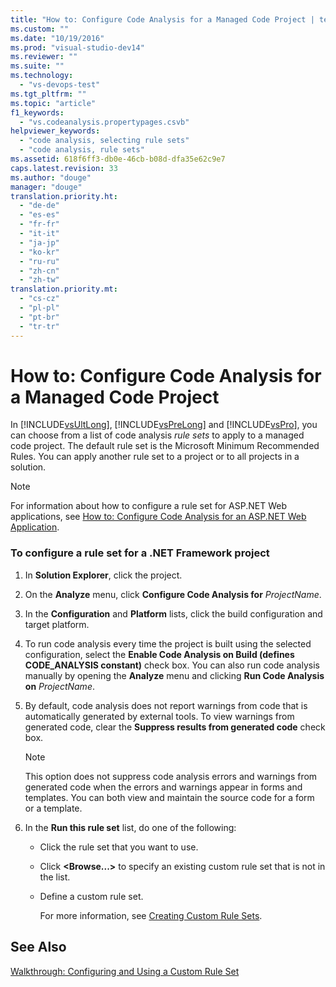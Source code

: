 ```yaml
---
title: "How to: Configure Code Analysis for a Managed Code Project | testtitle"
ms.custom: ""
ms.date: "10/19/2016"
ms.prod: "visual-studio-dev14"
ms.reviewer: ""
ms.suite: ""
ms.technology: 
  - "vs-devops-test"
ms.tgt_pltfrm: ""
ms.topic: "article"
f1_keywords: 
  - "vs.codeanalysis.propertypages.csvb"
helpviewer_keywords: 
  - "code analysis, selecting rule sets"
  - "code analysis, rule sets"
ms.assetid: 618f6ff3-db0e-46cb-b08d-dfa35e62c9e7
caps.latest.revision: 33
ms.author: "douge"
manager: "douge"
translation.priority.ht: 
  - "de-de"
  - "es-es"
  - "fr-fr"
  - "it-it"
  - "ja-jp"
  - "ko-kr"
  - "ru-ru"
  - "zh-cn"
  - "zh-tw"
translation.priority.mt: 
  - "cs-cz"
  - "pl-pl"
  - "pt-br"
  - "tr-tr"
---
```

# How to: Configure Code Analysis for a Managed Code Project
In [!INCLUDE[vsUltLong](../code-quality/includes/vsultlong_md.md)], [!INCLUDE[vsPreLong](../code-quality/includes/vsprelong_md.md)] and [!INCLUDE[vsPro](../code-quality/includes/vspro_md.md)], you can choose from a list of code analysis *rule sets* to apply to a managed code project. The default rule set is the Microsoft Minimum Recommended Rules. You can apply another rule set to a project or to all projects in a solution.  
  
> [!NOTE]
>  For information about how to configure a rule set for ASP.NET Web applications, see [How to: Configure Code Analysis for an ASP.NET Web Application](../code-quality/how-to--configure-code-analysis-for-an-asp.net-web-application.md).  
  
### To configure a rule set for a .NET Framework project  
  
1.  In **Solution Explorer**, click the project.  
  
2.  On the **Analyze** menu, click **Configure Code Analysis for** *ProjectName*.  
  
3.  In the **Configuration** and **Platform** lists, click the build configuration and target platform.  
  
4.  To run code analysis every time the project is built using the selected configuration, select the **Enable Code Analysis on Build (defines CODE_ANALYSIS constant)** check box. You can also run code analysis manually by opening the **Analyze** menu and clicking **Run Code Analysis on** *ProjectName*.  
  
5.  By default, code analysis does not report warnings from code that is automatically generated by external tools. To view warnings from generated code, clear the **Suppress results from generated code** check box.  
  
    > [!NOTE]
    >  This option does not suppress code analysis errors and warnings from generated code when the errors and warnings appear in forms and templates. You can both view and maintain the source code for a form or a template.  
  
6.  In the **Run this rule set** list, do one of the following:  
  
    -   Click the rule set that you want to use.  
  
    -   Click **\<Browse...>** to specify an existing custom rule set that is not in the list.  
  
    -   Define a custom rule set.  
  
         For more information, see [Creating Custom Rule Sets](../code-quality/creating-custom-code-analysis-rule-sets.md).  
  
## See Also  
 [Walkthrough: Configuring and Using a Custom Rule Set](../code-quality/walkthrough--configuring-and-using-a-custom-rule-set.md)